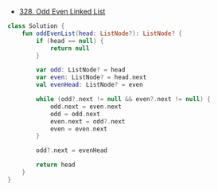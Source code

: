 - [328. Odd Even Linked List](https://leetcode.com/problems/odd-even-linked-list/description/?envType=study-plan-v2&envId=leetcode-75)

```kotlin
class Solution {
    fun oddEvenList(head: ListNode?): ListNode? {
        if (head == null) {
            return null
        }

        var odd: ListNode? = head
        var even: ListNode? = head.next
        val evenHead: ListNode? = even

        while (odd?.next != null && even?.next != null) {
            odd.next = even.next
            odd = odd.next
            even.next = odd?.next
            even = even.next
        }

        odd?.next = evenHead

        return head
    }
}

```
